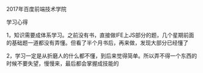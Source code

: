 2017年百度前端技术学院

学习心得

1，知识需要成体系学习。之前没有书，直接做IFE上JS部分的题，几个星期前面的基础题一道都没有弄懂。但看了半个月书后，再来做，发现大部分已经懂了

2，学习一定是从折磨人的什么都不懂，到后来觉得简单。所以弄不得一个东西的时候不要失望，慢慢来，最后都会掌握成技能的
